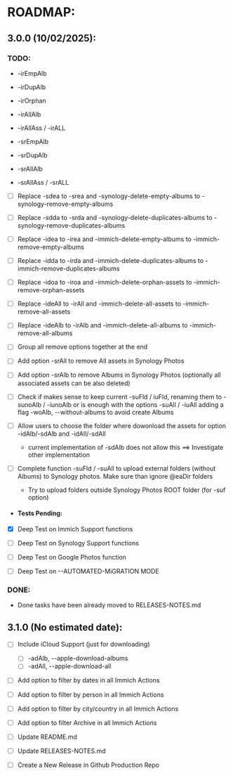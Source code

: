 # ROADMAP:

## 3.0.0 (10/02/2025):
### TODO:
- -irEmpAlb
- -irDupAlb
- -irOrphan
- -irAllAlb
- -irAllAss / -irALL

- -srEmpAlb
- -srDupAlb
- -srAllAlb
- -srAllAss / -srALL

- [ ] Replace -sdea to -srea and -synology-delete-empty-albums to -synology-remove-empty-albums
- [ ] Replace -sdda to -srda and -synology-delete-duplicates-albums to -synology-remove-duplicates-albums
- [ ] Replace -idea to -irea and -immich-delete-empty-albums to -immich-remove-empty-albums
- [ ] Replace -idda to -irda and -immich-delete-duplicates-albums to -immich-remove-duplicates-albums
- [ ] Replace -idoa to -iroa and -immich-delete-orphan-assets to -immich-remove-orphan-assets
- [ ] Replace -ideAll to -irAll and -immich-delete-all-assets to -immich-remove-all-assets
- [ ] Replace -ideAlb to -irAlb and -immich-delete-all-albums to -immich-remove-all-albums
- [ ] Group all remove options together at the end

- [ ] Add option -srAll to remove All assets in Synology Photos
- [ ] Add option -srAlb to remove Albums in Synology Photos (optionally all associated assets can be also deleted)

- [ ] Check if makes sense to keep current -suFld / iuFld, renaming them to -sunoAlb / -iunoAlb or is enough with the options -suAll / -iuAll adding a flag -woAlb, --without-albums to avoid create Albums

- [ ] Allow users to choose the folder where dowonload the assets for option -idAlb/-sdAlb and -idAll/-sdAll 
  - current implementation of -sdAlb does not allow this ==> Investigate other implementation
- [ ] Complete function -suFld / -suAll to upload external folders (without Albums) to Synology photos. Make sure than ignore @eaDir folders
  - Try to upload folders outside Synology Photos ROOT folder (for -suf option)

- #### Tests Pending:
- [x] Deep Test on Immich Support functions
- [ ] Deep Test on Synology Support functions
- [ ] Deep Test on Google Photos function
- [ ] Deep Test on --AUTOMATED-MiGRATION MODE


### DONE:

- Done tasks have been already moved to RELEASES-NOTES.md

## 3.1.0 (No estimated date):
- [ ] Include iCloud Support (just for downloading)
    - [ ] -adAlb, --apple-download-albums
    - [ ] -adAll, --apple-download-all
- [ ] Add option to filter by dates in all Immich Actions
- [ ] Add option to filter by person in all Immich Actions
- [ ] Add option to filter by city/country in all Immich Actions
- [ ] Add option to filter Archive in all Immich Actions
- [ ] Update README.md
- [ ] Update RELEASES-NOTES.md
- [ ] Create a New Release in Github Production Repo



